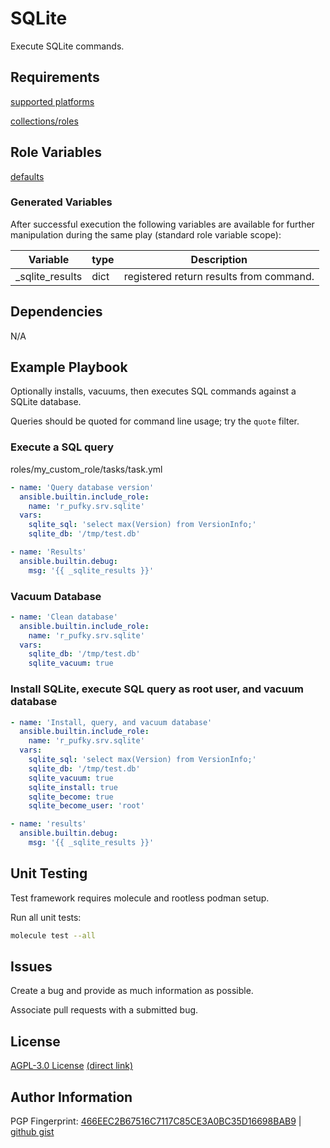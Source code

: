 # SQLite
Execute SQLite commands.

## Requirements
[supported platforms](https://github.com/r-pufky/ansible_sqlite/blob/main/meta/main.yml)

[collections/roles](https://github.com/r-pufky/ansible_sqlite/blob/main/meta/requirements.yml)

## Role Variables
[defaults](https://github.com/r-pufky/ansible_sqlite/tree/main/defaults/main/)

### Generated Variables
After successful execution the following variables are available for further
manipulation during the same play (standard role variable scope):

 Variable        | type | Description
-----------------|------|-----------------------------------------
 _sqlite_results | dict | registered return results from command.

## Dependencies
N/A

## Example Playbook
Optionally installs, vacuums, then executes SQL commands against a SQLite
database.

Queries should be quoted for command line usage; try the `quote` filter.

### Execute a SQL query
roles/my_custom_role/tasks/task.yml
``` yaml
- name: 'Query database version'
  ansible.builtin.include_role:
    name: 'r_pufky.srv.sqlite'
  vars:
    sqlite_sql: 'select max(Version) from VersionInfo;'
    sqlite_db: '/tmp/test.db'

- name: 'Results'
  ansible.builtin.debug:
    msg: '{{ _sqlite_results }}'
```

### Vacuum Database
``` yaml
- name: 'Clean database'
  ansible.builtin.include_role:
    name: 'r_pufky.srv.sqlite'
  vars:
    sqlite_db: '/tmp/test.db'
    sqlite_vacuum: true
```

### Install SQLite, execute SQL query as root user, and vacuum database
``` yaml
- name: 'Install, query, and vacuum database'
  ansible.builtin.include_role:
    name: 'r_pufky.srv.sqlite'
  vars:
    sqlite_sql: 'select max(Version) from VersionInfo;'
    sqlite_db: '/tmp/test.db'
    sqlite_vacuum: true
    sqlite_install: true
    sqlite_become: true
    sqlite_become_user: 'root'

- name: 'results'
  ansible.builtin.debug:
    msg: '{{ _sqlite_results }}'
```

## Unit Testing
Test framework requires molecule and rootless podman setup.

Run all unit tests:
``` bash
molecule test --all
```

## Issues
Create a bug and provide as much information as possible.

Associate pull requests with a submitted bug.

## License
[AGPL-3.0 License](https://www.tldrlegal.com/license/gnu-affero-general-public-license-v3-agpl-3-0)
 [(direct link)](https://github.com/r-pufky/ansible_fonts/blob/main/LICENSE)

## Author Information
PGP Fingerprint: [466EEC2B67516C7117C85CE3A0BC35D16698BAB9](https://keys.openpgp.org/vks/v1/by-fingerprint/466EEC2B67516C7117C85CE3A0BC35D16698BAB9)
| [github gist](https://gist.github.com/r-pufky/a8df36977c55b5bb20829267c4c49d22)
